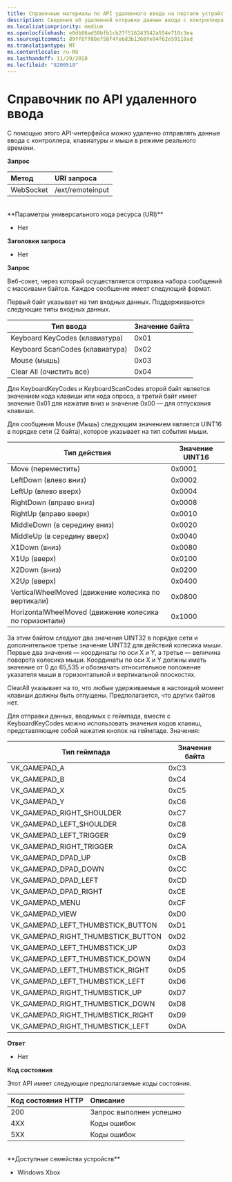 ```yaml
---
title: Справочные материалы по API удаленного ввода на портале устройств
description: Сведения об удаленной отправке данных ввода с контроллера, клавиатуры и мыши на Xbox.
ms.localizationpriority: medium
ms.openlocfilehash: e0db86ad50bfb1cb27f516243542a554e710c3ea
ms.sourcegitcommit: 89ff8ff88ef58f4fe6d3b1368fe94f62e59118ad
ms.translationtype: MT
ms.contentlocale: ru-RU
ms.lasthandoff: 11/29/2018
ms.locfileid: "8200519"
---
```

# <a name="remote-input-api-reference"></a>Справочник по API удаленного ввода   
С помощью этого API-интерфейса можно удаленно отправлять данные ввода с контроллера, клавиатуры и мыши в режиме реального времени.

**Запрос**

Метод      | URI запроса
:------     | :-----
WebSocket | /ext/remoteinput
<br />
**Параметры универсального кода ресурса (URI)**

- Нет

**Заголовки запроса**

- Нет

**Запрос**

Веб-сокет, через который осуществляется отправка набора сообщений с массивами байтов. Каждое сообщение имеет следующий формат.

Первый байт указывает на тип входных данных. Поддерживаются следующие типы входных данных.

| Тип ввода        | Значение байта |
|------------|-------------|
Keyboard KeyCodes (клавиатура) | 0x01
Keyboard ScanCodes (клавиатура) | 0x02
Mouse (мышь) | 0x03
Clear All (очистить все) | 0x04

Для KeyboardKeyCodes и KeyboardScanCodes второй байт является значением кода клавиши или кода опроса, а третий байт имеет значение 0x01 для нажатия вниз и значение 0x00 — для отпускания клавиши.

Для сообщения Mouse (Мышь) следующим значением является UINT16 в порядке сети (2 байта), которое указывает на тип события мыши.

| Тип действия        | Значение UINT16 |
|------------|-------------|
Move (переместить) | 0x0001
LeftDown (влево вниз) | 0x0002
LeftUp (влево вверх) | 0x0004
RightDown (вправо вниз) | 0x0008
RightUp (вправо вверх) | 0x0010
MiddleDown (в середину вниз) | 0x0020
MiddleUp (в середину вверх) | 0x0040
X1Down (вниз) | 0x0080
X1Up (вверх) | 0x0100
X2Down (вниз) | 0x0200
X2Up (вверх) | 0x0400
VerticalWheelMoved (движение колесика по вертикали) | 0x0800
HorizontalWheelMoved (движение колесика по горизонтали) | 0x1000

За этим байтом следуют два значения UINT32 в порядке сети и дополнительное третье значение UINT32 для действий колесика мыши. Первые два значения — координаты по оси X и Y, а третье — величина поворота колесика мыши. Координаты по оси X и Y должны иметь значение от 0 до 65,535 и обозначать относительное положение указателя мыши в горизонтальной и вертикальной плоскостях.

ClearAll указывает на то, что любые удерживаемые в настоящий момент клавиши должны быть отпущены. Предполагается, что других байтов нет.

Для отправки данных, вводимых с геймпада, вместе с KeyboardKeyCodes можно использовать значения кодов клавиш, представляющие собой нажатия кнопок на геймпаде. Значения:

| Тип геймпада        | Значение байта |
|------------|-------------|
VK_GAMEPAD_A                       |  0xC3
VK_GAMEPAD_B                       |  0xC4
VK_GAMEPAD_X                       |  0xC5
VK_GAMEPAD_Y                       |  0xC6
VK_GAMEPAD_RIGHT_SHOULDER          |  0xC7
VK_GAMEPAD_LEFT_SHOULDER           |  0xC8
VK_GAMEPAD_LEFT_TRIGGER            |  0xC9
VK_GAMEPAD_RIGHT_TRIGGER           |  0xCA
VK_GAMEPAD_DPAD_UP                 |  0xCB
VK_GAMEPAD_DPAD_DOWN               |  0xCC
VK_GAMEPAD_DPAD_LEFT               |  0xCD
VK_GAMEPAD_DPAD_RIGHT              |  0xCE
VK_GAMEPAD_MENU                    |  0xCF
VK_GAMEPAD_VIEW                    |  0xD0
VK_GAMEPAD_LEFT_THUMBSTICK_BUTTON  |  0xD1
VK_GAMEPAD_RIGHT_THUMBSTICK_BUTTON |  0xD2
VK_GAMEPAD_LEFT_THUMBSTICK_UP      |  0xD3
VK_GAMEPAD_LEFT_THUMBSTICK_DOWN    |  0xD4
VK_GAMEPAD_LEFT_THUMBSTICK_RIGHT   |  0xD5
VK_GAMEPAD_LEFT_THUMBSTICK_LEFT    |  0xD6
VK_GAMEPAD_RIGHT_THUMBSTICK_UP     |  0xD7
VK_GAMEPAD_RIGHT_THUMBSTICK_DOWN   |  0xD8
VK_GAMEPAD_RIGHT_THUMBSTICK_RIGHT  |  0xD9
VK_GAMEPAD_RIGHT_THUMBSTICK_LEFT   |  0xDA


**Ответ**   

- Нет

**Код состояния**

Этот API имеет следующие предполагаемые коды состояния.

Код состояния HTTP      | Описание
:------     | :-----
200 | Запрос выполнен успешно
4XX | Коды ошибок
5XX | Коды ошибок

<br />
**Доступные семейства устройств**

* Windows Xbox